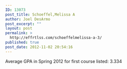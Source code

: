 ```yaml
---
ID: 13073
post_title: Schoeffel,Melissa A
author: Joel DesArmo
post_excerpt: ""
layout: post
permalink: >
  http://effrtlss.com/schoeffelmelissa-a-3/
published: true
post_date: 2012-11-02 20:54:16
---
```

<p>Average GPA in Spring 2012 for first course listed: 3.334</p>